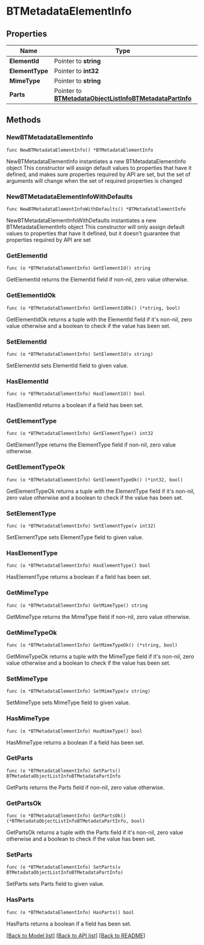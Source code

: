 # BTMetadataElementInfo

## Properties

Name | Type | Description | Notes
------------ | ------------- | ------------- | -------------
**ElementId** | Pointer to **string** |  | [optional] 
**ElementType** | Pointer to **int32** |  | [optional] 
**MimeType** | Pointer to **string** |  | [optional] 
**Parts** | Pointer to [**BTMetadataObjectListInfoBTMetadataPartInfo**](BTMetadataObjectListInfoBTMetadataPartInfo.md) |  | [optional] 

## Methods

### NewBTMetadataElementInfo

`func NewBTMetadataElementInfo() *BTMetadataElementInfo`

NewBTMetadataElementInfo instantiates a new BTMetadataElementInfo object
This constructor will assign default values to properties that have it defined,
and makes sure properties required by API are set, but the set of arguments
will change when the set of required properties is changed

### NewBTMetadataElementInfoWithDefaults

`func NewBTMetadataElementInfoWithDefaults() *BTMetadataElementInfo`

NewBTMetadataElementInfoWithDefaults instantiates a new BTMetadataElementInfo object
This constructor will only assign default values to properties that have it defined,
but it doesn't guarantee that properties required by API are set

### GetElementId

`func (o *BTMetadataElementInfo) GetElementId() string`

GetElementId returns the ElementId field if non-nil, zero value otherwise.

### GetElementIdOk

`func (o *BTMetadataElementInfo) GetElementIdOk() (*string, bool)`

GetElementIdOk returns a tuple with the ElementId field if it's non-nil, zero value otherwise
and a boolean to check if the value has been set.

### SetElementId

`func (o *BTMetadataElementInfo) SetElementId(v string)`

SetElementId sets ElementId field to given value.

### HasElementId

`func (o *BTMetadataElementInfo) HasElementId() bool`

HasElementId returns a boolean if a field has been set.

### GetElementType

`func (o *BTMetadataElementInfo) GetElementType() int32`

GetElementType returns the ElementType field if non-nil, zero value otherwise.

### GetElementTypeOk

`func (o *BTMetadataElementInfo) GetElementTypeOk() (*int32, bool)`

GetElementTypeOk returns a tuple with the ElementType field if it's non-nil, zero value otherwise
and a boolean to check if the value has been set.

### SetElementType

`func (o *BTMetadataElementInfo) SetElementType(v int32)`

SetElementType sets ElementType field to given value.

### HasElementType

`func (o *BTMetadataElementInfo) HasElementType() bool`

HasElementType returns a boolean if a field has been set.

### GetMimeType

`func (o *BTMetadataElementInfo) GetMimeType() string`

GetMimeType returns the MimeType field if non-nil, zero value otherwise.

### GetMimeTypeOk

`func (o *BTMetadataElementInfo) GetMimeTypeOk() (*string, bool)`

GetMimeTypeOk returns a tuple with the MimeType field if it's non-nil, zero value otherwise
and a boolean to check if the value has been set.

### SetMimeType

`func (o *BTMetadataElementInfo) SetMimeType(v string)`

SetMimeType sets MimeType field to given value.

### HasMimeType

`func (o *BTMetadataElementInfo) HasMimeType() bool`

HasMimeType returns a boolean if a field has been set.

### GetParts

`func (o *BTMetadataElementInfo) GetParts() BTMetadataObjectListInfoBTMetadataPartInfo`

GetParts returns the Parts field if non-nil, zero value otherwise.

### GetPartsOk

`func (o *BTMetadataElementInfo) GetPartsOk() (*BTMetadataObjectListInfoBTMetadataPartInfo, bool)`

GetPartsOk returns a tuple with the Parts field if it's non-nil, zero value otherwise
and a boolean to check if the value has been set.

### SetParts

`func (o *BTMetadataElementInfo) SetParts(v BTMetadataObjectListInfoBTMetadataPartInfo)`

SetParts sets Parts field to given value.

### HasParts

`func (o *BTMetadataElementInfo) HasParts() bool`

HasParts returns a boolean if a field has been set.


[[Back to Model list]](../README.md#documentation-for-models) [[Back to API list]](../README.md#documentation-for-api-endpoints) [[Back to README]](../README.md)


